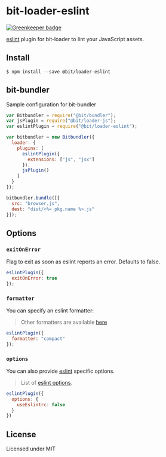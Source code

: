 # bit-loader-eslint

[![Greenkeeper badge](https://badges.greenkeeper.io/MiguelCastillo/bit-loader-eslint.svg)](https://greenkeeper.io/)

[eslint](http://eslint.org) plugin for bit-loader to lint your JavaScript assets.

## Install

```
$ npm install --save @bit/loader-eslint
```

## bit-bundler

Sample configuration for bit-bundler

``` javascript
var Bitbundler = require("@bit/bundler");
var jsPlugin = require("@bit/loader-js");
var eslintPlugin = require("@bit/loader-eslint");

var bitbundler = new Bitbundler({
  loader: {
    plugins: [
      eslintPlugin({
        extensions: ["js", "jsx"]
      }),
      jsPlugin()
    ]
  }
});

bitbundler.bundle([{
  src: "browser.js",
  dest: "dist/<%= pkg.name %>.js"
}]);
```

## Options

### `exitOnError`

Flag to exit as soon as eslint reports an error.  Defaults to false.

``` javascript
eslintPlugin({
  exitOnError: true
});
```

### `formatter`

You can specify an eslint formatter:

> Other formatters are available [here](http://eslint.org/docs/developer-guide/nodejs-api#getformatter)

``` javascript
eslintPlugin({
  formatter: "compact"
});
```

### `options`

You can also provide [eslint](http://eslint.org) specific options.

> List of [eslint options](http://eslint.org/docs/developer-guide/nodejs-api#cliengine).

``` javascript
eslintPlugin({
  options: {
    useEslintrc: false
  }
})
```

## License

Licensed under MIT
